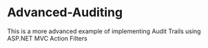 Advanced-Auditing
=================

This is a more advanced example of implementing Audit Trails using ASP.NET MVC Action Filters
